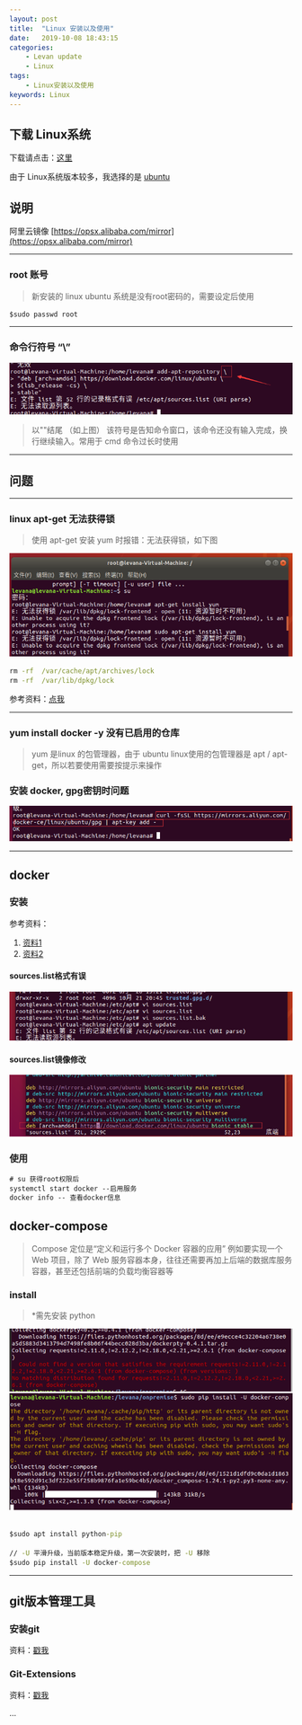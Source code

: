 ```yaml
---
layout: post  
title:  "Linux 安装以及使用"  
date:   2019-10-08 18:43:15
categories: 
    - Levan update
    - Linux
tags: 
    - Linux安装以及使用
keywords: Linux
---
```


## 下载 Linux系统

下载请点击：[这里](https://www.linux.org/pages/download/)  

由于 Linux系统版本较多，我选择的是 [ubuntu](https://ubuntu.com/download)

## 说明

阿里云镜像 [https://opsx.alibaba.com/mirror](https://opsx.alibaba.com/mirror)

---

### root 账号

> 新安装的 linux ubuntu 系统是没有root密码的，需要设定后使用

```cmd
$sudo passwd root
```

---

### 命令行符号 “\”

![linux-cmd-desc1.png](/assets/linux/linux-cmd-desc1.png)

> 以"\"结尾 （如上图）
> 该符号是告知命令窗口，该命令还没有输入完成，换行继续输入。常用于 cmd 命令过长时使用

---

<!--more -->

## 问题

---

### linux apt-get 无法获得锁

> 使用 apt-get 安装 yum 时报错：无法获得锁，如下图

![eg img](/assets/linux/linux-error1.png)

```cmd
rm -rf  /var/cache/apt/archives/lock
rm -rf  /var/lib/dpkg/lock
```

参考资料：[点我](https://blog.csdn.net/legendaryhaha/article/details/89361120)

---

### yum install docker -y 没有已启用的仓库

> yum 是linux 的包管理器，由于 ubuntu linux使用的包管理器是 apt / apt-get，所以若要使用需要按提示来操作

### 安装 docker, gpg密钥时问题

![linux/linux-install-docker-error1](/assets/linux/linux-install-docker-error1.png)

---

## docker

### 安装

参考资料：  

1. [资料1](https://philipzheng.gitbooks.io/docker_practice/content/install/ubuntu.html)  
2. [资料2](https://yeasy.gitbooks.io/docker_practice/install/ubuntu.html)

#### sources.list格式有误

![linux/linux-source-list-error-20191022191756](/assets/linux/linux-source-list-error-20191022191756.png)

#### sources.list镜像修改

![linux/linux-source-list2019-10-22-191655](/assets/linux/linux-source-list2019-10-22-191655.png)

### 使用

```cmd
# su 获得root权限后
systemctl start docker --启用服务
docker info -- 查看docker信息
```

## docker-compose

> Compose 定位是“定义和运行多个 Docker 容器的应用”
> 例如要实现一个 Web 项目，除了 Web 服务容器本身，往往还需要再加上后端的数据库服务容器，甚至还包括前端的负载均衡容器等

### install

> *需先安装 python

![linux/20191027160118](/assets/linux/20191027160118.png)
![linux/20191027160022](/assets/linux/20191027160022.png)

```cmd

$sudo apt install python-pip

// -U 平滑升级，当前版本稳定升级，第一次安装时，把 -U 移除
$sudo pip install -U docker-compose


```

---

## git版本管理工具

### 安装git

资料：[戳我](https://git-scm.com/book/en/v2/Getting-Started-Installing-Git)

### Git-Extensions

资料：[戳我](https://github.com/gitextensions/gitextensions/wiki/How-To:-run-Git-Extensions-on-Linux)

...
